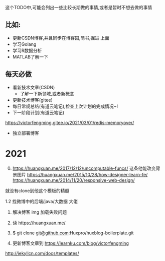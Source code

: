 这个TODO中,可能会列出一些比较长期做的事情,或者是暂时不想去做的事情

## 比如:
-  更新CSDN博客,并且同步在博客园,简书,掘进 上面
-  学习Golang
-  学习R数据分析
-  MATLAB了解一下

## 每天必做
- 看新技术文章(CSDN)
    - 了解一下新领域,或者新概念
- 更新技术博客(gitee)
- 每日常规总结(有道云笔记),检查上次计划的完成情况~!
- 下一阶段计划(有道云笔记)


https://victorfengming.gitee.io/2021/03/01/redis-memoryover/
- 独立部署博客


# 2021 

0. https://huangxuan.me/2017/12/12/uncomputable-funcs/
这条他能改变背景图片
https://huangxuan.me/2015/10/28/how-designer-learn-fe/
https://huangxuan.me/2014/11/20/responsive-web-design/

就没有clone到他这个模板的精髓

1.2 找微博中的后端/java/大数据 大佬

1. 解决博客 img 加载失败问题

2. 读 https://huangxuan.me/

3. $ git clone git@github.com:Huxpro/huxblog-boilerplate.git

4. 更新博客文章到 https://learnku.com/blog/victorfengming

http://jekyllcn.com/docs/templates/